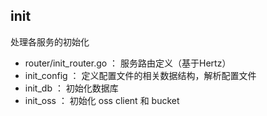 ## init
处理各服务的初始化

- router/init_router.go ： 服务路由定义（基于Hertz）
- init_config ： 定义配置文件的相关数据结构，解析配置文件
- init_db ： 初始化数据库
- init_oss ： 初始化 oss client 和 bucket